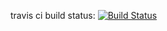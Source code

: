 
travis ci build status:
[![Build Status](https://travis-ci.com/mobin-zaman/logger_as_a_service.svg?branch=master)](https://travis-ci.com/mobin-zaman/logger_as_a_service)
